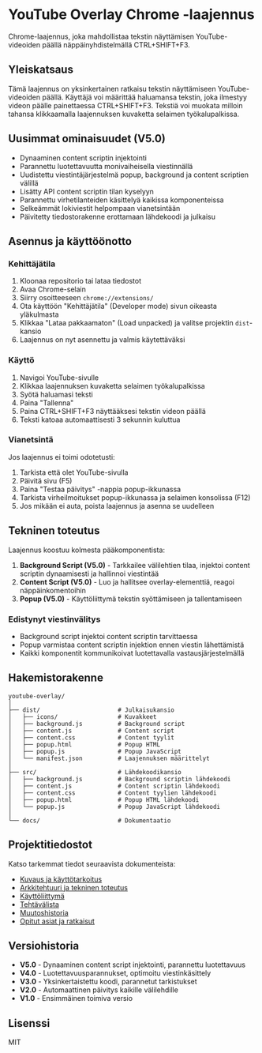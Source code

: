 # YouTube Overlay Chrome -laajennus

Chrome-laajennus, joka mahdollistaa tekstin näyttämisen YouTube-videoiden päällä näppäinyhdistelmällä CTRL+SHIFT+F3.

## Yleiskatsaus

Tämä laajennus on yksinkertainen ratkaisu tekstin näyttämiseen YouTube-videoiden päällä. Käyttäjä voi määrittää haluamansa tekstin, joka ilmestyy videon päälle painettaessa CTRL+SHIFT+F3. Tekstiä voi muokata milloin tahansa klikkaamalla laajennuksen kuvaketta selaimen työkalupalkissa.

## Uusimmat ominaisuudet (V5.0)

- Dynaaminen content scriptin injektointi
- Parannettu luotettavuutta monivaiheisella viestinnällä
- Uudistettu viestintäjärjestelmä popup, background ja content scriptien välillä
- Lisätty API content scriptin tilan kyselyyn
- Parannettu virhetilanteiden käsittelyä kaikissa komponenteissa
- Selkeämmät lokiviestit helpompaan vianetsintään
- Päivitetty tiedostorakenne erottamaan lähdekoodi ja julkaisu

## Asennus ja käyttöönotto

### Kehittäjätila

1. Kloonaa repositorio tai lataa tiedostot
2. Avaa Chrome-selain
3. Siirry osoitteeseen `chrome://extensions/`
4. Ota käyttöön "Kehittäjätila" (Developer mode) sivun oikeasta yläkulmasta
5. Klikkaa "Lataa pakkaamaton" (Load unpacked) ja valitse projektin `dist`-kansio
6. Laajennus on nyt asennettu ja valmis käytettäväksi

### Käyttö

1. Navigoi YouTube-sivulle
2. Klikkaa laajennuksen kuvaketta selaimen työkalupalkissa
3. Syötä haluamasi teksti
4. Paina "Tallenna"
5. Paina CTRL+SHIFT+F3 näyttääksesi tekstin videon päällä
6. Teksti katoaa automaattisesti 3 sekunnin kuluttua

### Vianetsintä

Jos laajennus ei toimi odotetusti:
1. Tarkista että olet YouTube-sivulla
2. Päivitä sivu (F5)
3. Paina "Testaa päivitys" -nappia popup-ikkunassa
4. Tarkista virheilmoitukset popup-ikkunassa ja selaimen konsolissa (F12)
5. Jos mikään ei auta, poista laajennus ja asenna se uudelleen

## Tekninen toteutus

Laajennus koostuu kolmesta pääkomponentista:

1. **Background Script (V5.0)** - Tarkkailee välilehtien tilaa, injektoi content scriptin dynaamisesti ja hallinnoi viestintää
2. **Content Script (V5.0)** - Luo ja hallitsee overlay-elementtiä, reagoi näppäinkomentoihin
3. **Popup (V5.0)** - Käyttöliittymä tekstin syöttämiseen ja tallentamiseen

### Edistynyt viestinvälitys

- Background script injektoi content scriptin tarvittaessa
- Popup varmistaa content scriptin injektion ennen viestin lähettämistä
- Kaikki komponentit kommunikoivat luotettavalla vastausjärjestelmällä

## Hakemistorakenne

```
youtube-overlay/
│
├── dist/                      # Julkaisukansio
│   ├── icons/                 # Kuvakkeet
│   ├── background.js          # Background script
│   ├── content.js             # Content script
│   ├── content.css            # Content tyylit
│   ├── popup.html             # Popup HTML
│   ├── popup.js               # Popup JavaScript
│   └── manifest.json          # Laajennuksen määrittelyt
│
├── src/                       # Lähdekoodikansio
│   ├── background.js          # Background scriptin lähdekoodi
│   ├── content.js             # Content scriptin lähdekoodi
│   ├── content.css            # Content tyylien lähdekoodi
│   ├── popup.html             # Popup HTML lähdekoodi
│   └── popup.js               # Popup JavaScript lähdekoodi
│
└── docs/                      # Dokumentaatio
```

## Projektitiedostot

Katso tarkemmat tiedot seuraavista dokumenteista:

- [Kuvaus ja käyttötarkoitus](description.md)
- [Arkkitehtuuri ja tekninen toteutus](architecture.md)
- [Käyttöliittymä](frontend.md)
- [Tehtävälista](todo.md)
- [Muutoshistoria](ai_changelog.md)
- [Opitut asiat ja ratkaisut](learnings.md)

## Versiohistoria

- **V5.0** - Dynaaminen content script injektointi, parannettu luotettavuus
- **V4.0** - Luotettavuusparannukset, optimoitu viestinkäsittely
- **V3.0** - Yksinkertaistettu koodi, parannetut tarkistukset
- **V2.0** - Automaattinen päivitys kaikille välilehdille
- **V1.0** - Ensimmäinen toimiva versio

## Lisenssi

MIT 